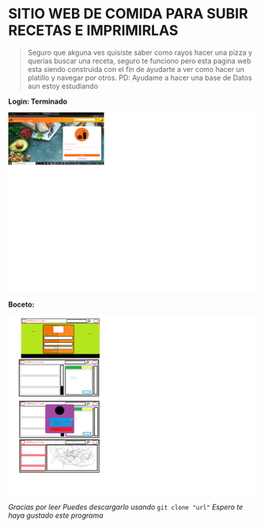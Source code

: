 # SITIO WEB DE COMIDA PARA SUBIR RECETAS E IMPRIMIRLAS
> Seguro que akguna ves quisiste saber como rayos hacer una pizza y querias buscar una receta, seguro te funciono pero esta pagina web esta siendo construida con el fin de ayudarte a ver como hacer un platillo y navegar por otros. PD: Ayudame a hacer una base de Datos aun estoy estudiando

**Login: Terminado**

![Login](img/captura-1.png)

**Boceto:**

![Boceto](paint.png)

*Gracias por leer Puedes descargarlo usando* `git clone "url"` *Espero te haya gustado este programa* 